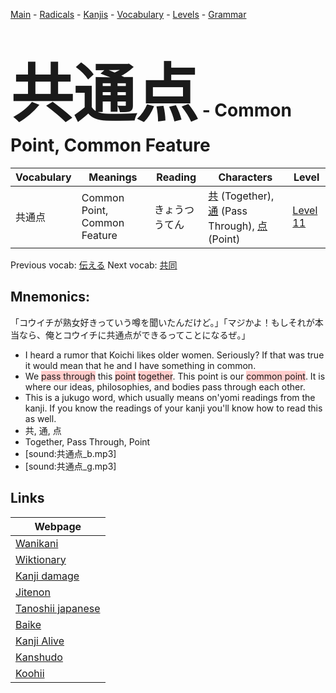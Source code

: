 <style> bigfont {font-size: 100px}</style>
[Main](../README.md) -
[Radicals](../radicals.md) -
[Kanjis](../kanjis.md) -
[Vocabulary](../vocabulary.md) -
[Levels](../levels.md) -
[Grammar](../grammar.md)
# <bigfont> 共通点</bigfont> - Common Point, Common Feature 

| Vocabulary | Meanings | Reading | Characters | Level |
| --- | --- | --- | --- | --- |
| 共通点 | Common Point, Common Feature | きょうつうてん |  [共](../kanjis/共.md) (Together), [通](../kanjis/通.md) (Pass Through), [点](../kanjis/点.md) (Point) | [Level 11](../levels/wk_level11.md) |

Previous vocab: [伝える](伝える.md) Next vocab: [共同](共同.md) 

## Mnemonics:
「コウイチが熟女好きっていう噂を聞いたんだけど。」「マジかよ！もしそれが本当なら、俺とコウイチに共通点ができるってことになるぜ。」
* I heard a rumor that Koichi likes older women. Seriously? If that was true it would mean that he and I have something in common.
* We <span style="background-color:#ffcccb"> pass through</span> this <span style="background-color:#ffcccb"> point</span> <span style="background-color:#ffcccb"> together</span>. This point is our <span style="background-color:#ffcccb"> common point</span>. It is where our ideas, philosophies, and bodies pass through each other.
* This is a jukugo word, which usually means on'yomi readings from the kanji. If you know the readings of your kanji you'll know how to read this as well.
* 共, 通, 点
* Together, Pass Through, Point
* [sound:共通点_b.mp3]
* [sound:共通点_g.mp3]


## Links 

| Webpage |
| --- |
| [Wanikani          ](https://www.wanikani.com/kanji/共通点) |
| [Wiktionary        ](https://en.wiktionary.org/wiki/共通点) |
| [Kanji damage      ](http://www.kanjidamage.com/kanji/search?utf8=✓&q=共通点) |
| [Jitenon           ](https://jitenon.com/kanji/共通点) |
| [Tanoshii japanese ](https://www.tanoshiijapanese.com/dictionary/kanji.cfm?k=共通点) |
| [Baike             ](https://baike.baidu.com/item/共通点) |
| [Kanji Alive       ](https://app.kanjialive.com/共通点) |
| [Kanshudo          ](https://www.kanshudo.com/searchmn?q=共通点) |
| [Koohii            ](https://kanji.koohii.com/study/kanji/共通点) |
